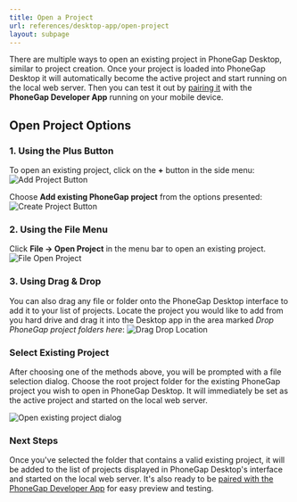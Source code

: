 ```yaml
---
title: Open a Project
url: references/desktop-app/open-project
layout: subpage
---
```


There are multiple ways to open an existing project in PhoneGap Desktop, similar to project creation. Once your project is loaded into PhoneGap Desktop it will automatically become the active project and start running on the local web server. Then you can test it out by [pairing it](/references/desktop-app/pair-with-dev-app//) with the **PhoneGap Developer App** running on your mobile device.

## Open Project Options

### 1. Using the Plus Button

   To open an existing project, click on the **+** button in the side menu:
   ![Add Project Button](/images/docs-plus-button.png)

   Choose **Add existing PhoneGap project** from the options presented:
   ![Create Project Button](/images/docs-open-existing.png)

### 2. Using the File Menu

  Click **File -> Open Project** in the menu bar to open an existing project.
   ![File Open Project](/images/docs-file-menu.png)

### 3. Using Drag & Drop

   You can also drag any file or folder onto the PhoneGap Desktop interface to add it to your list of projects. Locate the
   project you would like to add from you hard drive and drag it into the Desktop app in the area marked *Drop PhoneGap project folders here*:
   ![Drag Drop Location](/images/drag-drop-location.png)

### Select Existing Project

After choosing one of the methods above, you will be prompted with a file selection dialog. Choose the root project folder for the existing PhoneGap project you wish to open in PhoneGap Desktop. It will immediately be set as the active project and started on the local web server.

   ![Open existing project dialog](/images/opened-existing-project.png)

### Next Steps

Once you've selected the folder that contains a valid existing project, it will be added to the list of projects displayed in PhoneGap Desktop's interface and started on the local web server. It's also ready to be [paired with the PhoneGap Developer App](/references/desktop-app/pair-with-dev-app) for easy preview and testing.
